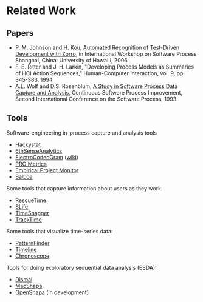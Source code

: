 # Related Work #

## Papers ##

  * P. M. Johnson and H. Kou, [Automated Recognition of Test-Driven Development with Zorro](http://csdl.ics.hawaii.edu/techreports/06-02/06-02.pdf), in International Workshop on Software Process Shanghai, China: University of Hawai'i, 2006.
  * F. E. Ritter and J. H. Larkin, "Developing Process Models as Summaries of HCI Action Sequences," Human-Computer Interaction, vol. 9, pp. 345-383, 1994.
  * A.L. Wolf and D.S. Rosenblum, [A Study in Software Process Data Capture and Analysis](http://dx.doi.org/10.1109/SPCON.1993.236817), Continuous Software Process Improvement, Second International Conference on the Software Process, 1993.




## Tools ##

Software-engineering in-process capture and analysis tools

  * [Hackystat](http://www.hackystat.org)
  * [6thSenseAnalytics](http://6thsenseanalytics.com)
  * [ElectroCodeoGram](http://developer.berlios.de/projects/ecg/) ([wiki](http://openfacts.berlios.de/index-en.phtml?title=ElectroCodeoGram))
  * [PRO Metrics](http://www.prom.case.unibz.it/)
  * [Empirical Project Monitor](http://empirical.jp/~epm/)
  * [Balboa](http://serl.cs.colorado.edu/serl/process/Balboa)

Some tools that capture information about users as they work.

  * [RescueTime](http://www.rescuetime.com/)
  * [SLife](http://www.slifelabs.com)
  * [TimeSnapper](http://timesnapper.com/)
  * [TrackTime](http://www.mamooba.com/tracktime)

Some tools that visualize time-series data:

  * [PatternFinder](http://www.cs.umd.edu/hcil/patternfinder/)
  * [Timeline](http://simile.mit.edu/timeline/)
  * [Chronoscope](http://timepedia.org)

Tools for doing exploratory sequential data analysis (ESDA):
  * [Dismal](http://ritter.ist.psu.edu/dismal/dismal.html)
  * [MacShapa](http://acs.ist.psu.edu/dismal/MacShapa.html)
  * [OpenShapa](http://www.openshapa.org/) (in development)